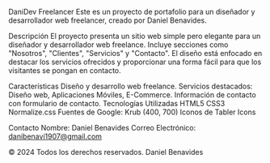 DaniDev Freelancer
Este es un proyecto de portafolio para un diseñador y desarrollador web freelancer, creado por Daniel Benavides.

Descripción
El proyecto presenta un sitio web simple pero elegante para un diseñador y desarrollador web freelance. Incluye secciones como "Nosotros", "Clientes", "Servicios" y "Contacto". El diseño está enfocado en destacar los servicios ofrecidos y proporcionar una forma fácil para que los visitantes se pongan en contacto.

Características
Diseño y desarrollo web freelance.
Servicios destacados: Diseño web, Aplicaciones Móviles, E-Commerce.
Información de contacto con formulario de contacto.
Tecnologías Utilizadas
HTML5
CSS3
Normalize.css
Fuentes de Google: Krub (400, 700)
Iconos de Tabler Icons

Contacto
Nombre: Daniel Benavides
Correo Electrónico: danibenavi1907@gmail.com

© 2024 Todos los derechos reservados. Daniel Benavides
